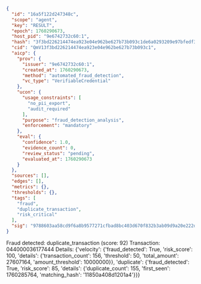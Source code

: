 ```json
{
  "id": "16a5f122d247348c",
  "scope": "agent",
  "key": "RESULT",
  "epoch": 1760290673,
  "host_pid": "9e6742732c60:1",
  "hash": "3f3bd226214474ea923e04e962be627b73b093c1de6a0293209e97bfedf3dfa7",
  "cid": "QmV13f3bd226214474ea923e04e962be627b73b093c1",
  "aicp": {
    "prov": {
      "issuer": "9e6742732c60:1",
      "created_at": 1760290673,
      "method": "automated_fraud_detection",
      "vc_type": "VerifiableCredential"
    },
    "ucon": {
      "usage_constraints": [
        "no_pii_export",
        "audit_required"
      ],
      "purpose": "fraud_detection_analysis",
      "enforcement": "mandatory"
    },
    "eval": {
      "confidence": 1.0,
      "evidence_count": 0,
      "review_status": "pending",
      "evaluated_at": 1760290673
    }
  },
  "sources": [],
  "edges": [],
  "metrics": {},
  "thresholds": {},
  "tags": [
    "fraud",
    "duplicate_transaction",
    "risk_critical"
  ],
  "sig": "9788603aa58cd9f6a8b9577271cfbad8bc403d670f832b3ab09d9a20e222db3e"
}
```

Fraud detected: duplicate_transaction (score: 92)
Transaction: 044000036177444
Details: {'velocity': {'fraud_detected': True, 'risk_score': 100, 'details': {'transaction_count': 156, 'threshold': 50, 'total_amount': 27607164, 'amount_threshold': 10000000}}, 'duplicate': {'fraud_detected': True, 'risk_score': 85, 'details': {'duplicate_count': 155, 'first_seen': 1760285764, 'matching_hash': '11850a408d1201a4'}}}